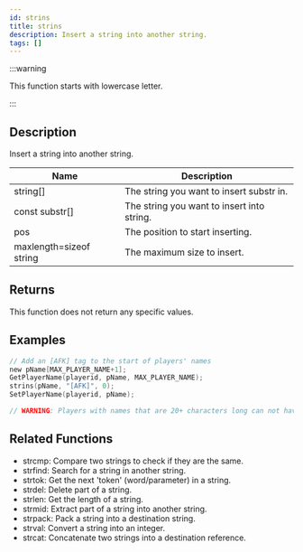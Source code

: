 ```yaml
---
id: strins
title: strins
description: Insert a string into another string.
tags: []
---
```


:::warning

This function starts with lowercase letter.

:::

## Description

Insert a string into another string.

| Name                    | Description                                |
| ----------------------- | ------------------------------------------ |
| string[]                | The string you want to insert substr in.   |
| const substr[]          | The string you want to insert into string. |
| pos                     | The position to start inserting.           |
| maxlength=sizeof string | The maximum size to insert.                |

## Returns

This function does not return any specific values.

## Examples

```c
// Add an [AFK] tag to the start of players' names
new pName[MAX_PLAYER_NAME+1];
GetPlayerName(playerid, pName, MAX_PLAYER_NAME);
strins(pName, "[AFK]", 0);
SetPlayerName(playerid, pName);

// WARNING: Players with names that are 20+ characters long can not have an [AFK] tag, as that would make their name 25 characters long and the limit is 24.
```

## Related Functions

- strcmp: Compare two strings to check if they are the same.
- strfind: Search for a string in another string.
- strtok: Get the next 'token' (word/parameter) in a string.
- strdel: Delete part of a string.
- strlen: Get the length of a string.
- strmid: Extract part of a string into another string.
- strpack: Pack a string into a destination string.
- strval: Convert a string into an integer.
- strcat: Concatenate two strings into a destination reference.
